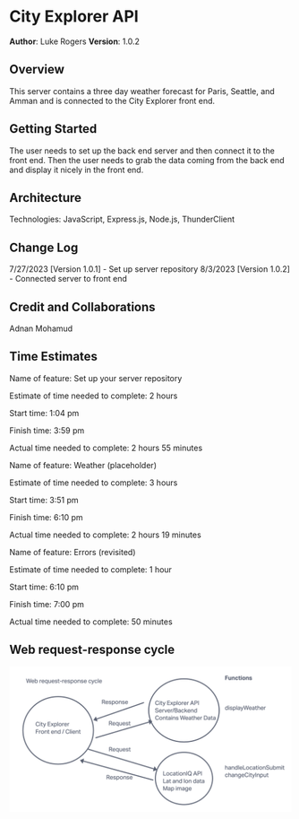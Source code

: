 # City Explorer API

**Author**: Luke Rogers
**Version**: 1.0.2

## Overview

This server contains a three day weather forecast for Paris, Seattle, and Amman and is connected to the City Explorer front end.

## Getting Started

The user needs to set up the back end server and then connect it to the front end. Then the user needs to grab the data coming from the back end and display it nicely in the front end.

## Architecture

Technologies: JavaScript, Express.js, Node.js, ThunderClient

## Change Log

7/27/2023 [Version 1.0.1] - Set up server repository
8/3/2023 [Version 1.0.2] - Connected server to front end

## Credit and Collaborations

Adnan Mohamud

## Time Estimates

Name of feature: Set up your server repository

Estimate of time needed to complete: 2 hours

Start time: 1:04 pm

Finish time: 3:59 pm

Actual time needed to complete: 2 hours 55 minutes

Name of feature: Weather (placeholder)

Estimate of time needed to complete: 3 hours

Start time: 3:51 pm

Finish time: 6:10 pm

Actual time needed to complete: 2 hours 19 minutes

Name of feature: Errors (revisited)

Estimate of time needed to complete: 1 hour

Start time: 6:10 pm

Finish time: 7:00 pm

Actual time needed to complete: 50 minutes

## Web request-response cycle

![Web request-response cycle lab 7](web-request-response-cycle-lab7.png)
